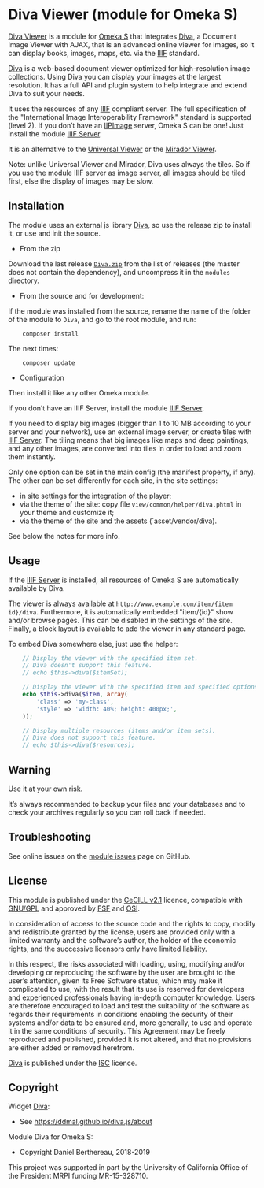Diva Viewer (module for Omeka S)
================================

[Diva Viewer] is a module for [Omeka S] that integrates [Diva], a Document Image
Viewer with AJAX, that is an advanced online viewer for images, so it can
display books, images, maps, etc. via the [IIIF] standard.

[Diva] is a web-based document viewer optimized for high-resolution image
collections. Using Diva you can display your images at the largest resolution.
It has a full API and plugin system to help integrate and extend Diva to suit
your needs.

It uses the resources of any [IIIF] compliant server. The full specification of
the "International Image Interoperability Framework" standard is supported
(level 2). If you don’t have an [IIPImage] server, Omeka S can be one! Just
install the module [IIIF Server].

It is an alternative to the [Universal Viewer] or the [Mirador Viewer].

Note: unlike Universal Viewer and Mirador, Diva uses always the tiles. So if you
use the module IIIF server as image server, all images should be tiled first,
else the display of images may be slow.


Installation
------------

The module uses an external js library [Diva], so use the release zip to
install it, or use and init the source.

* From the zip

Download the last release [`Diva.zip`] from the list of releases (the
master does not contain the dependency), and uncompress it in the `modules`
directory.

* From the source and for development:

If the module was installed from the source, rename the name of the folder of
the module to `Diva`, and go to the root module, and run:

```
    composer install
```

The next times:

```
    composer update
```

* Configuration

Then install it like any other Omeka module.

If you don’t have an IIIF Server, install the module [IIIF Server].

If you need to display big images (bigger than 1 to 10 MB according to your
server and your network), use an external image server, or create tiles with [IIIF Server].
The tiling means that big images like maps and deep paintings, and any other
images, are converted into tiles in order to load and zoom them instantly.

Only one option can be set in the main config (the manifest property, if any).
The other can be set differently for each site, in the site settings:

- in site settings for the integration of the player;
- via the theme of the site: copy file `view/common/helper/diva.phtml` in your
  theme and customize it;
- via the theme of the site and the assets (`asset/vendor/diva).

See below the notes for more info.


Usage
-----

If the [IIIF Server] is installed, all resources of Omeka S are automatically
available by Diva.

The viewer is always available at `http://www.example.com/item/{item id}/diva`.
Furthermore, it is automatically embedded "item/{id}" show and/or browse pages.
This can be disabled in the settings of the site. Finally, a block layout is
available to add the viewer in any standard page.

To embed Diva somewhere else, just use the helper:

```php
    // Display the viewer with the specified item set.
    // Diva doesn't support this feature.
    // echo $this->diva($itemSet);

    // Display the viewer with the specified item and specified options.
    echo $this->diva($item, array(
        'class' => 'my-class',
        'style' => 'width: 40%; height: 400px;',
    ));

    // Display multiple resources (items and/or item sets).
    // Diva does not support this feature.
    // echo $this->diva($resources);
```


Warning
-------

Use it at your own risk.

It’s always recommended to backup your files and your databases and to check
your archives regularly so you can roll back if needed.


Troubleshooting
---------------

See online issues on the [module issues] page on GitHub.


License
-------

This module is published under the [CeCILL v2.1] licence, compatible with
[GNU/GPL] and approved by [FSF] and [OSI].

In consideration of access to the source code and the rights to copy, modify and
redistribute granted by the license, users are provided only with a limited
warranty and the software’s author, the holder of the economic rights, and the
successive licensors only have limited liability.

In this respect, the risks associated with loading, using, modifying and/or
developing or reproducing the software by the user are brought to the user’s
attention, given its Free Software status, which may make it complicated to use,
with the result that its use is reserved for developers and experienced
professionals having in-depth computer knowledge. Users are therefore encouraged
to load and test the suitability of the software as regards their requirements
in conditions enabling the security of their systems and/or data to be ensured
and, more generally, to use and operate it in the same conditions of security.
This Agreement may be freely reproduced and published, provided it is not
altered, and that no provisions are either added or removed herefrom.

[Diva] is published under the [ISC] licence.


Copyright
---------

Widget [Diva]:

* See https://ddmal.github.io/diva.js/about

Module Diva for Omeka S:

* Copyright Daniel Berthereau, 2018-2019

This project was supported in part by the University of California Office of the President MRPI funding MR-15-328710.


[Diva Viewer]: https://github.com/Daniel-KM/Omeka-S-module-Diva
[Diva]: https://ddmal.github.io/diva.js
[Omeka S]: https://omeka.org/s
[Omeka]: https://omeka.org
[IIIF Server]: https://github.com/Daniel-KM/Omeka-S-module-IiifServer
[IIIF]: http://iiif.io
[IIPImage]: http://iipimage.sourceforge.net
[Universal Viewer]: https://github.com/Daniel-KM/Omeka-S-module-UniversalViewer
[Mirador Viewer]: https://github.com/Daniel-KM/Omeka-S-module-Mirador
[`Diva.zip`]: https://github.com/Daniel-KM/Omeka-S-module-Diva/releases
[iiif specifications]: http://iiif.io/api/
[module issues]: https://github.com/Daniel-KM/Omeka-S-module-Diva/issues
[CeCILL v2.1]: https://www.cecill.info/licences/Licence_CeCILL_V2.1-en.html
[GNU/GPL]: https://www.gnu.org/licenses/gpl-3.0.html
[FSF]: https://www.fsf.org
[OSI]: http://opensource.org
[ISC]: https://www.isc.org/downloads/software-support-policy/isc-license/
[Daniel-KM]: https://github.com/Daniel-KM "Daniel Berthereau"
